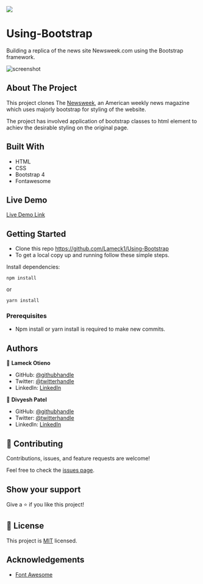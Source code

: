 ![](https://img.shields.io/badge/Microverse-blueviolet)

# Using-Bootstrap

Building a replica of the news site Newsweek.com using the Bootstrap framework.

![screenshot](./assets/img/screencapture.png)

## About The Project

This project clones The [Newsweek](https://www.newsweek.com/), an American weekly news magazine which uses majorly bootstrap for styling of the website.

The project has involved application of bootstrap classes to html element to achiev the desirable styling on the original page.

## Built With

- HTML
- CSS
- Bootstrap 4
- Fontawesome

## Live Demo

[Live Demo Link](https://lameck1.github.io/Using-Bootstrap/)

## Getting Started

- Clone this repo https://github.com/Lameck1/Using-Bootstrap
- To get a local copy up and running follow these simple steps.

Install dependencies:

```
npm install
```

or

```
yarn install
```

### Prerequisites

- Npm install or yarn install is required to make new commits.

## Authors

👤 **Lameck Otieno**

- GitHub: [@githubhandle](https://github.com/Lameck1)
- Twitter: [@twitterhandle](https://twitter.com/lameck721)
- LinkedIn: [LinkedIn](https://www.linkedin.com/in/lameck-odhiambo-642b7077/)

👤 **Divyesh Patel**

- GitHub: [@githubhandle](https://github.com/Div685)
- Twitter: [@twitterhandle](https://www.linkedin.com/in/divyesh-patel-2a15a6107)
- LinkedIn: [LinkedIn](https://www.linkedin.com/in/divyesh-patel-2a15a6107)

## 🤝 Contributing

Contributions, issues, and feature requests are welcome!

Feel free to check the [issues page](https://github.com/Lameck1/Using-Bootstrap/issues).

## Show your support

Give a ⭐️ if you like this project!

## 📝 License

This project is [MIT](https://github.com/Lameck1/Using-Bootstrap/blob/feature-newsweek-home/LICENSE) licensed.

## Acknowledgements

- [Font Awesome](https://fontawesome.com)
